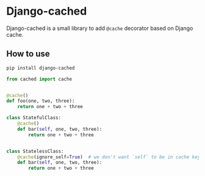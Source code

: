 # Django-cached

Django-cached is a small library to add `@cache` decorator based on Django cache.

## How to use

```sh
pip install django-cached
```

```python
from cached import cache


@cache()
def foo(one, two, three):
    return one + two + three

class StatefulClass:
    @cache()
    def bar(self, one, two, three):
        return one + two + three


class StatelessClass:
    @cache(ignore_self=True)  # we don't want `self` to be in cache key
    def bar(self, one, two, three):
        return one + two + three

```
